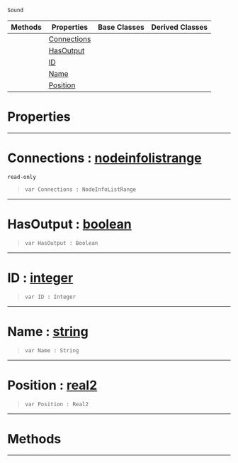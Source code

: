  `Sound`

|Methods|Properties|Base Classes|Derived Classes|
|---|---|---|---|
| |[ Connections](https://github.com/ArendDanielek/ZeroDocsTest/blob/master/code_reference/class_reference/nodeprintinfo.markdown#connections-zero-engine)| | |
| |[ HasOutput](https://github.com/ArendDanielek/ZeroDocsTest/blob/master/code_reference/class_reference/nodeprintinfo.markdown#hasoutput-zero-engine-do)| | |
| |[ ID](https://github.com/ArendDanielek/ZeroDocsTest/blob/master/code_reference/class_reference/nodeprintinfo.markdown#id-zero-engine-documenta)| | |
| |[ Name](https://github.com/ArendDanielek/ZeroDocsTest/blob/master/code_reference/class_reference/nodeprintinfo.markdown#name-zero-engine-documen)| | |
| |[ Position](https://github.com/ArendDanielek/ZeroDocsTest/blob/master/code_reference/class_reference/nodeprintinfo.markdown#position-zero-engine-doc)| | |


 #  Properties


---  
 #  Connections : [nodeinfolistrange](https://github.com/ArendDanielek/ZeroDocsTest/blob/master/code_reference/class_reference/nodeinfolistrange.markdown)

 `read-only`

> 
> ``` lang=cpp, name=Zilch
> var Connections : NodeInfoListRange


---  
 #  HasOutput : [boolean](https://github.com/ArendDanielek/ZeroDocsTest/blob/master/code_reference/zilch_base_types/boolean.markdown)

> 
> ``` lang=cpp, name=Zilch
> var HasOutput : Boolean


---  
 #  ID : [integer](https://github.com/ArendDanielek/ZeroDocsTest/blob/master/code_reference/zilch_base_types/integer.markdown)

> 
> ``` lang=cpp, name=Zilch
> var ID : Integer


---  
 #  Name : [string](https://github.com/ArendDanielek/ZeroDocsTest/blob/master/code_reference/zilch_base_types/string.markdown)

> 
> ``` lang=cpp, name=Zilch
> var Name : String


---  
 #  Position : [real2](https://github.com/ArendDanielek/ZeroDocsTest/blob/master/code_reference/zilch_base_types/real2.markdown)

> 
> ``` lang=cpp, name=Zilch
> var Position : Real2


---  
 #  Methods


---  
 
  
  
  
  
  
  
  

 